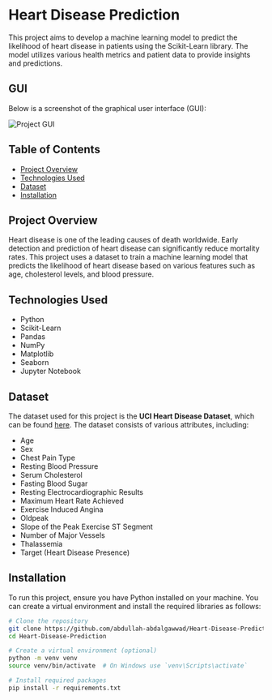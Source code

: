 # Heart Disease Prediction

This project aims to develop a machine learning model to predict the likelihood of heart disease in patients using the Scikit-Learn library. The model utilizes various health metrics and patient data to provide insights and predictions.

## GUI

Below is a screenshot of the graphical user interface (GUI):

![Project GUI](https://github.com/user-attachments/assets/667dc14b-b8a2-4a82-a17e-50ed512e967f)

## Table of Contents

- [Project Overview](#project-overview)
- [Technologies Used](#technologies-used)
- [Dataset](#dataset)
- [Installation](#installation)

## Project Overview

Heart disease is one of the leading causes of death worldwide. Early detection and prediction of heart disease can significantly reduce mortality rates. This project uses a dataset to train a machine learning model that predicts the likelihood of heart disease based on various features such as age, cholesterol levels, and blood pressure.

## Technologies Used

- Python
- Scikit-Learn
- Pandas
- NumPy
- Matplotlib
- Seaborn
- Jupyter Notebook

## Dataset

The dataset used for this project is the **UCI Heart Disease Dataset**, which can be found [here](https://archive.ics.uci.edu/ml/datasets/heart+Disease). The dataset consists of various attributes, including:

- Age
- Sex
- Chest Pain Type
- Resting Blood Pressure
- Serum Cholesterol
- Fasting Blood Sugar
- Resting Electrocardiographic Results
- Maximum Heart Rate Achieved
- Exercise Induced Angina
- Oldpeak
- Slope of the Peak Exercise ST Segment
- Number of Major Vessels
- Thalassemia
- Target (Heart Disease Presence)

## Installation

To run this project, ensure you have Python installed on your machine. You can create a virtual environment and install the required libraries as follows:

```bash
# Clone the repository
git clone https://github.com/abdullah-abdalgawwad/Heart-Disease-Prediction.git
cd Heart-Disease-Prediction

# Create a virtual environment (optional)
python -m venv venv
source venv/bin/activate  # On Windows use `venv\Scripts\activate`

# Install required packages
pip install -r requirements.txt
